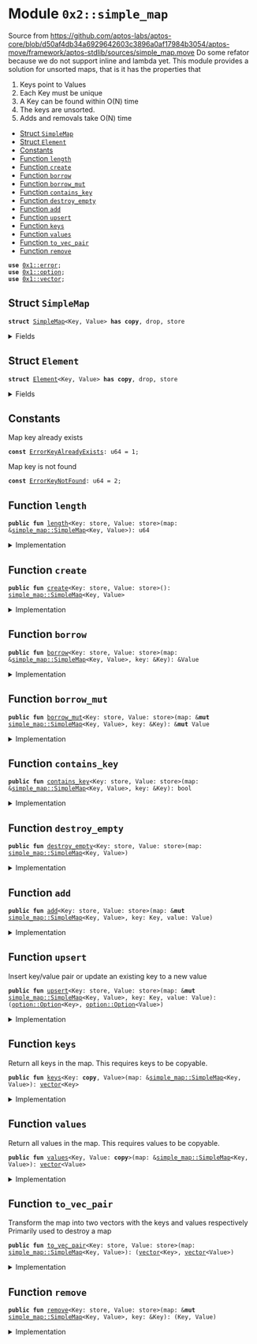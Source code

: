 
<a name="0x2_simple_map"></a>

# Module `0x2::simple_map`

Source from https://github.com/aptos-labs/aptos-core/blob/d50af4db34a6929642603c3896a0af17984b3054/aptos-move/framework/aptos-stdlib/sources/simple_map.move
Do some refator because we do not support inline and lambda yet.
This module provides a solution for unsorted maps, that is it has the properties that
1) Keys point to Values
2) Each Key must be unique
3) A Key can be found within O(N) time
4) The keys are unsorted.
5) Adds and removals take O(N) time


-  [Struct `SimpleMap`](#0x2_simple_map_SimpleMap)
-  [Struct `Element`](#0x2_simple_map_Element)
-  [Constants](#@Constants_0)
-  [Function `length`](#0x2_simple_map_length)
-  [Function `create`](#0x2_simple_map_create)
-  [Function `borrow`](#0x2_simple_map_borrow)
-  [Function `borrow_mut`](#0x2_simple_map_borrow_mut)
-  [Function `contains_key`](#0x2_simple_map_contains_key)
-  [Function `destroy_empty`](#0x2_simple_map_destroy_empty)
-  [Function `add`](#0x2_simple_map_add)
-  [Function `upsert`](#0x2_simple_map_upsert)
-  [Function `keys`](#0x2_simple_map_keys)
-  [Function `values`](#0x2_simple_map_values)
-  [Function `to_vec_pair`](#0x2_simple_map_to_vec_pair)
-  [Function `remove`](#0x2_simple_map_remove)


<pre><code><b>use</b> <a href="">0x1::error</a>;
<b>use</b> <a href="">0x1::option</a>;
<b>use</b> <a href="">0x1::vector</a>;
</code></pre>



<a name="0x2_simple_map_SimpleMap"></a>

## Struct `SimpleMap`



<pre><code><b>struct</b> <a href="simple_map.md#0x2_simple_map_SimpleMap">SimpleMap</a>&lt;Key, Value&gt; <b>has</b> <b>copy</b>, drop, store
</code></pre>



<details>
<summary>Fields</summary>


<dl>
<dt>
<code>data: <a href="">vector</a>&lt;<a href="simple_map.md#0x2_simple_map_Element">simple_map::Element</a>&lt;Key, Value&gt;&gt;</code>
</dt>
<dd>

</dd>
</dl>


</details>

<a name="0x2_simple_map_Element"></a>

## Struct `Element`



<pre><code><b>struct</b> <a href="simple_map.md#0x2_simple_map_Element">Element</a>&lt;Key, Value&gt; <b>has</b> <b>copy</b>, drop, store
</code></pre>



<details>
<summary>Fields</summary>


<dl>
<dt>
<code>key: Key</code>
</dt>
<dd>

</dd>
<dt>
<code>value: Value</code>
</dt>
<dd>

</dd>
</dl>


</details>

<a name="@Constants_0"></a>

## Constants


<a name="0x2_simple_map_ErrorKeyAlreadyExists"></a>

Map key already exists


<pre><code><b>const</b> <a href="simple_map.md#0x2_simple_map_ErrorKeyAlreadyExists">ErrorKeyAlreadyExists</a>: u64 = 1;
</code></pre>



<a name="0x2_simple_map_ErrorKeyNotFound"></a>

Map key is not found


<pre><code><b>const</b> <a href="simple_map.md#0x2_simple_map_ErrorKeyNotFound">ErrorKeyNotFound</a>: u64 = 2;
</code></pre>



<a name="0x2_simple_map_length"></a>

## Function `length`



<pre><code><b>public</b> <b>fun</b> <a href="simple_map.md#0x2_simple_map_length">length</a>&lt;Key: store, Value: store&gt;(map: &<a href="simple_map.md#0x2_simple_map_SimpleMap">simple_map::SimpleMap</a>&lt;Key, Value&gt;): u64
</code></pre>



<details>
<summary>Implementation</summary>


<pre><code><b>public</b> <b>fun</b> <a href="simple_map.md#0x2_simple_map_length">length</a>&lt;Key: store, Value: store&gt;(map: &<a href="simple_map.md#0x2_simple_map_SimpleMap">SimpleMap</a>&lt;Key, Value&gt;): u64 {
    <a href="_length">vector::length</a>(&map.data)
}
</code></pre>



</details>

<a name="0x2_simple_map_create"></a>

## Function `create`



<pre><code><b>public</b> <b>fun</b> <a href="simple_map.md#0x2_simple_map_create">create</a>&lt;Key: store, Value: store&gt;(): <a href="simple_map.md#0x2_simple_map_SimpleMap">simple_map::SimpleMap</a>&lt;Key, Value&gt;
</code></pre>



<details>
<summary>Implementation</summary>


<pre><code><b>public</b> <b>fun</b> <a href="simple_map.md#0x2_simple_map_create">create</a>&lt;Key: store, Value: store&gt;(): <a href="simple_map.md#0x2_simple_map_SimpleMap">SimpleMap</a>&lt;Key, Value&gt; {
    <a href="simple_map.md#0x2_simple_map_SimpleMap">SimpleMap</a> {
        data: <a href="_empty">vector::empty</a>(),
    }
}
</code></pre>



</details>

<a name="0x2_simple_map_borrow"></a>

## Function `borrow`



<pre><code><b>public</b> <b>fun</b> <a href="simple_map.md#0x2_simple_map_borrow">borrow</a>&lt;Key: store, Value: store&gt;(map: &<a href="simple_map.md#0x2_simple_map_SimpleMap">simple_map::SimpleMap</a>&lt;Key, Value&gt;, key: &Key): &Value
</code></pre>



<details>
<summary>Implementation</summary>


<pre><code><b>public</b> <b>fun</b> <a href="simple_map.md#0x2_simple_map_borrow">borrow</a>&lt;Key: store, Value: store&gt;(
    map: &<a href="simple_map.md#0x2_simple_map_SimpleMap">SimpleMap</a>&lt;Key, Value&gt;,
    key: &Key,
): &Value {
    <b>let</b> maybe_idx = <a href="simple_map.md#0x2_simple_map_find">find</a>(map, key);
    <b>assert</b>!(<a href="_is_some">option::is_some</a>(&maybe_idx), <a href="_invalid_argument">error::invalid_argument</a>(<a href="simple_map.md#0x2_simple_map_ErrorKeyNotFound">ErrorKeyNotFound</a>));
    <b>let</b> idx = <a href="_extract">option::extract</a>(&<b>mut</b> maybe_idx);
    &<a href="_borrow">vector::borrow</a>(&map.data, idx).value
}
</code></pre>



</details>

<a name="0x2_simple_map_borrow_mut"></a>

## Function `borrow_mut`



<pre><code><b>public</b> <b>fun</b> <a href="simple_map.md#0x2_simple_map_borrow_mut">borrow_mut</a>&lt;Key: store, Value: store&gt;(map: &<b>mut</b> <a href="simple_map.md#0x2_simple_map_SimpleMap">simple_map::SimpleMap</a>&lt;Key, Value&gt;, key: &Key): &<b>mut</b> Value
</code></pre>



<details>
<summary>Implementation</summary>


<pre><code><b>public</b> <b>fun</b> <a href="simple_map.md#0x2_simple_map_borrow_mut">borrow_mut</a>&lt;Key: store, Value: store&gt;(
    map: &<b>mut</b> <a href="simple_map.md#0x2_simple_map_SimpleMap">SimpleMap</a>&lt;Key, Value&gt;,
    key: &Key,
): &<b>mut</b> Value {
    <b>let</b> maybe_idx = <a href="simple_map.md#0x2_simple_map_find">find</a>(map, key);
    <b>assert</b>!(<a href="_is_some">option::is_some</a>(&maybe_idx), <a href="_invalid_argument">error::invalid_argument</a>(<a href="simple_map.md#0x2_simple_map_ErrorKeyNotFound">ErrorKeyNotFound</a>));
    <b>let</b> idx = <a href="_extract">option::extract</a>(&<b>mut</b> maybe_idx);
    &<b>mut</b> <a href="_borrow_mut">vector::borrow_mut</a>(&<b>mut</b> map.data, idx).value
}
</code></pre>



</details>

<a name="0x2_simple_map_contains_key"></a>

## Function `contains_key`



<pre><code><b>public</b> <b>fun</b> <a href="simple_map.md#0x2_simple_map_contains_key">contains_key</a>&lt;Key: store, Value: store&gt;(map: &<a href="simple_map.md#0x2_simple_map_SimpleMap">simple_map::SimpleMap</a>&lt;Key, Value&gt;, key: &Key): bool
</code></pre>



<details>
<summary>Implementation</summary>


<pre><code><b>public</b> <b>fun</b> <a href="simple_map.md#0x2_simple_map_contains_key">contains_key</a>&lt;Key: store, Value: store&gt;(
    map: &<a href="simple_map.md#0x2_simple_map_SimpleMap">SimpleMap</a>&lt;Key, Value&gt;,
    key: &Key,
): bool {
    <b>let</b> maybe_idx = <a href="simple_map.md#0x2_simple_map_find">find</a>(map, key);
    <a href="_is_some">option::is_some</a>(&maybe_idx)
}
</code></pre>



</details>

<a name="0x2_simple_map_destroy_empty"></a>

## Function `destroy_empty`



<pre><code><b>public</b> <b>fun</b> <a href="simple_map.md#0x2_simple_map_destroy_empty">destroy_empty</a>&lt;Key: store, Value: store&gt;(map: <a href="simple_map.md#0x2_simple_map_SimpleMap">simple_map::SimpleMap</a>&lt;Key, Value&gt;)
</code></pre>



<details>
<summary>Implementation</summary>


<pre><code><b>public</b> <b>fun</b> <a href="simple_map.md#0x2_simple_map_destroy_empty">destroy_empty</a>&lt;Key: store, Value: store&gt;(map: <a href="simple_map.md#0x2_simple_map_SimpleMap">SimpleMap</a>&lt;Key, Value&gt;) {
    <b>let</b> <a href="simple_map.md#0x2_simple_map_SimpleMap">SimpleMap</a> { data } = map;
    <a href="_destroy_empty">vector::destroy_empty</a>(data);
}
</code></pre>



</details>

<a name="0x2_simple_map_add"></a>

## Function `add`



<pre><code><b>public</b> <b>fun</b> <a href="simple_map.md#0x2_simple_map_add">add</a>&lt;Key: store, Value: store&gt;(map: &<b>mut</b> <a href="simple_map.md#0x2_simple_map_SimpleMap">simple_map::SimpleMap</a>&lt;Key, Value&gt;, key: Key, value: Value)
</code></pre>



<details>
<summary>Implementation</summary>


<pre><code><b>public</b> <b>fun</b> <a href="simple_map.md#0x2_simple_map_add">add</a>&lt;Key: store, Value: store&gt;(
    map: &<b>mut</b> <a href="simple_map.md#0x2_simple_map_SimpleMap">SimpleMap</a>&lt;Key, Value&gt;,
    key: Key,
    value: Value,
) {
    <b>let</b> maybe_idx = <a href="simple_map.md#0x2_simple_map_find">find</a>(map, &key);
    <b>assert</b>!(<a href="_is_none">option::is_none</a>(&maybe_idx), <a href="_invalid_argument">error::invalid_argument</a>(<a href="simple_map.md#0x2_simple_map_ErrorKeyAlreadyExists">ErrorKeyAlreadyExists</a>));

    <a href="_push_back">vector::push_back</a>(&<b>mut</b> map.data, <a href="simple_map.md#0x2_simple_map_Element">Element</a> { key, value });
}
</code></pre>



</details>

<a name="0x2_simple_map_upsert"></a>

## Function `upsert`

Insert key/value pair or update an existing key to a new value


<pre><code><b>public</b> <b>fun</b> <a href="simple_map.md#0x2_simple_map_upsert">upsert</a>&lt;Key: store, Value: store&gt;(map: &<b>mut</b> <a href="simple_map.md#0x2_simple_map_SimpleMap">simple_map::SimpleMap</a>&lt;Key, Value&gt;, key: Key, value: Value): (<a href="_Option">option::Option</a>&lt;Key&gt;, <a href="_Option">option::Option</a>&lt;Value&gt;)
</code></pre>



<details>
<summary>Implementation</summary>


<pre><code><b>public</b> <b>fun</b> <a href="simple_map.md#0x2_simple_map_upsert">upsert</a>&lt;Key: store, Value: store&gt;(
    map: &<b>mut</b> <a href="simple_map.md#0x2_simple_map_SimpleMap">SimpleMap</a>&lt;Key, Value&gt;,
    key: Key,
    value: Value
): (std::option::Option&lt;Key&gt;, std::option::Option&lt;Value&gt;) {
    <b>let</b> data = &<b>mut</b> map.data;
    <b>let</b> len = <a href="_length">vector::length</a>(data);
    <b>let</b> i = 0;
    <b>while</b> (i &lt; len) {
        <b>let</b> element = <a href="_borrow">vector::borrow</a>(data, i);
        <b>if</b> (&element.key == &key) {
            <a href="_push_back">vector::push_back</a>(data, <a href="simple_map.md#0x2_simple_map_Element">Element</a> { key, value});
            <a href="_swap">vector::swap</a>(data, i, len);
            <b>let</b> <a href="simple_map.md#0x2_simple_map_Element">Element</a> { key, value } = <a href="_pop_back">vector::pop_back</a>(data);
            <b>return</b> (std::option::some(key), std::option::some(value))
        };
        i = i + 1;
    };
    <a href="_push_back">vector::push_back</a>(&<b>mut</b> map.data, <a href="simple_map.md#0x2_simple_map_Element">Element</a> { key, value });
    (std::option::none(), std::option::none())
}
</code></pre>



</details>

<a name="0x2_simple_map_keys"></a>

## Function `keys`

Return all keys in the map. This requires keys to be copyable.


<pre><code><b>public</b> <b>fun</b> <a href="simple_map.md#0x2_simple_map_keys">keys</a>&lt;Key: <b>copy</b>, Value&gt;(map: &<a href="simple_map.md#0x2_simple_map_SimpleMap">simple_map::SimpleMap</a>&lt;Key, Value&gt;): <a href="">vector</a>&lt;Key&gt;
</code></pre>



<details>
<summary>Implementation</summary>


<pre><code><b>public</b> <b>fun</b> <a href="simple_map.md#0x2_simple_map_keys">keys</a>&lt;Key: <b>copy</b>, Value&gt;(map: &<a href="simple_map.md#0x2_simple_map_SimpleMap">SimpleMap</a>&lt;Key, Value&gt;): <a href="">vector</a>&lt;Key&gt; {
    <b>let</b> i = 0;
    <b>let</b> keys: <a href="">vector</a>&lt;Key&gt; = <a href="_empty">vector::empty</a>();
    <b>let</b> len = <a href="_length">vector::length</a>(&map.data);
    <b>while</b> (i &lt; len) {
        <b>let</b> e = <a href="_borrow">vector::borrow</a>(&map.data, i);
        <a href="_push_back">vector::push_back</a>(&<b>mut</b> keys, e.key);
        i = i + 1;
    };
    keys
}
</code></pre>



</details>

<a name="0x2_simple_map_values"></a>

## Function `values`

Return all values in the map. This requires values to be copyable.


<pre><code><b>public</b> <b>fun</b> <a href="simple_map.md#0x2_simple_map_values">values</a>&lt;Key, Value: <b>copy</b>&gt;(map: &<a href="simple_map.md#0x2_simple_map_SimpleMap">simple_map::SimpleMap</a>&lt;Key, Value&gt;): <a href="">vector</a>&lt;Value&gt;
</code></pre>



<details>
<summary>Implementation</summary>


<pre><code><b>public</b> <b>fun</b> <a href="simple_map.md#0x2_simple_map_values">values</a>&lt;Key, Value: <b>copy</b>&gt;(map: &<a href="simple_map.md#0x2_simple_map_SimpleMap">SimpleMap</a>&lt;Key, Value&gt;): <a href="">vector</a>&lt;Value&gt; {
    <b>let</b> i = 0;
    <b>let</b> values: <a href="">vector</a>&lt;Value&gt; = <a href="_empty">vector::empty</a>();
    <b>let</b> len = <a href="_length">vector::length</a>(&map.data);
    <b>while</b> (i &lt; len) {
        <b>let</b> e = <a href="_borrow">vector::borrow</a>(&map.data, i);
        <a href="_push_back">vector::push_back</a>(&<b>mut</b> values, e.value);
        i = i + 1;
    };
    values
}
</code></pre>



</details>

<a name="0x2_simple_map_to_vec_pair"></a>

## Function `to_vec_pair`

Transform the map into two vectors with the keys and values respectively
Primarily used to destroy a map


<pre><code><b>public</b> <b>fun</b> <a href="simple_map.md#0x2_simple_map_to_vec_pair">to_vec_pair</a>&lt;Key: store, Value: store&gt;(map: <a href="simple_map.md#0x2_simple_map_SimpleMap">simple_map::SimpleMap</a>&lt;Key, Value&gt;): (<a href="">vector</a>&lt;Key&gt;, <a href="">vector</a>&lt;Value&gt;)
</code></pre>



<details>
<summary>Implementation</summary>


<pre><code><b>public</b> <b>fun</b> <a href="simple_map.md#0x2_simple_map_to_vec_pair">to_vec_pair</a>&lt;Key: store, Value: store&gt;(
    map: <a href="simple_map.md#0x2_simple_map_SimpleMap">SimpleMap</a>&lt;Key, Value&gt;): (<a href="">vector</a>&lt;Key&gt;, <a href="">vector</a>&lt;Value&gt;) {
    <b>let</b> keys: <a href="">vector</a>&lt;Key&gt; = <a href="_empty">vector::empty</a>();
    <b>let</b> values: <a href="">vector</a>&lt;Value&gt; = <a href="_empty">vector::empty</a>();
    <b>let</b> <a href="simple_map.md#0x2_simple_map_SimpleMap">SimpleMap</a> { data } = map;
    <b>let</b> i = 0;
    <b>let</b> len = <a href="_length">vector::length</a>(&data);
    <b>while</b> (i &lt; len) {
        <b>let</b> e = <a href="_pop_back">vector::pop_back</a>(&<b>mut</b> data);
        <b>let</b> <a href="simple_map.md#0x2_simple_map_Element">Element</a> { key, value } = e; <a href="_push_back">vector::push_back</a>(&<b>mut</b> keys, key); <a href="_push_back">vector::push_back</a>(&<b>mut</b> values, value);
        i = i + 1;
    };
    <a href="_destroy_empty">vector::destroy_empty</a>(data);
    (keys, values)
}
</code></pre>



</details>

<a name="0x2_simple_map_remove"></a>

## Function `remove`



<pre><code><b>public</b> <b>fun</b> <a href="simple_map.md#0x2_simple_map_remove">remove</a>&lt;Key: store, Value: store&gt;(map: &<b>mut</b> <a href="simple_map.md#0x2_simple_map_SimpleMap">simple_map::SimpleMap</a>&lt;Key, Value&gt;, key: &Key): (Key, Value)
</code></pre>



<details>
<summary>Implementation</summary>


<pre><code><b>public</b> <b>fun</b> <a href="simple_map.md#0x2_simple_map_remove">remove</a>&lt;Key: store, Value: store&gt;(
    map: &<b>mut</b> <a href="simple_map.md#0x2_simple_map_SimpleMap">SimpleMap</a>&lt;Key, Value&gt;,
    key: &Key,
): (Key, Value) {
    <b>let</b> maybe_idx = <a href="simple_map.md#0x2_simple_map_find">find</a>(map, key);
    <b>assert</b>!(<a href="_is_some">option::is_some</a>(&maybe_idx), <a href="_invalid_argument">error::invalid_argument</a>(<a href="simple_map.md#0x2_simple_map_ErrorKeyNotFound">ErrorKeyNotFound</a>));
    <b>let</b> placement = <a href="_extract">option::extract</a>(&<b>mut</b> maybe_idx);
    <b>let</b> <a href="simple_map.md#0x2_simple_map_Element">Element</a> { key, value } = <a href="_swap_remove">vector::swap_remove</a>(&<b>mut</b> map.data, placement);
    (key, value)
}
</code></pre>



</details>
